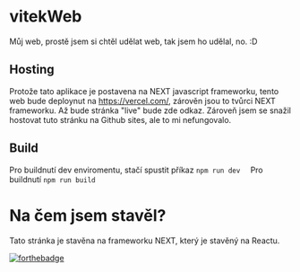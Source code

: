 # vitekWeb
Můj web, prostě jsem si chtěl udělat web, tak jsem ho udělal, no. :D

## Hosting
Protože tato aplikace je postavena na NEXT javascript frameworku, tento web bude deploynut na https://vercel.com/, zárověn jsou to tvůrci NEXT frameworku. Až bude stránka "live" bude zde odkaz. Zároveň jsem se snažil hostovat tuto stránku na Github sites, ale to mi nefungovalo.

## Build
Pro buildnutí dev enviromentu, stačí spustit příkaz
`
npm run dev  
`
Pro buildnutí
`
npm run build
`

# Na čem jsem stavěl?
Tato stránka je stavěna na frameworku NEXT, který je stavěný na Reactu.

[![forthebadge](https://forthebadge.com/images/badges/made-with-javascript.svg)](https://forthebadge.com)

